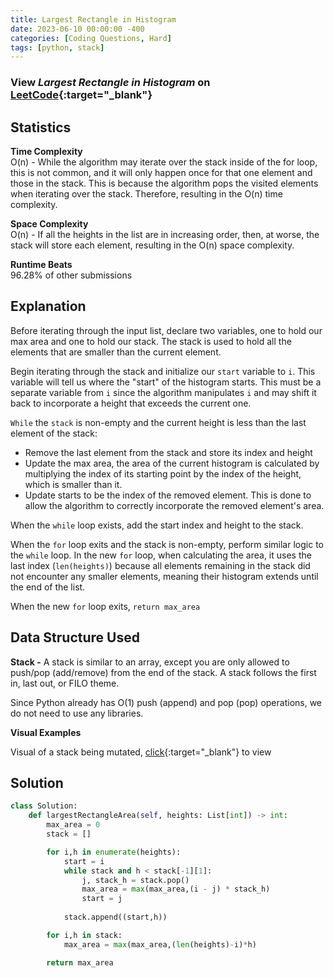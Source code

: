 ```yaml
---
title: Largest Rectangle in Histogram
date: 2023-06-10 00:00:00 -400
categories: [Coding Questions, Hard]
tags: [python, stack]
---
```


### View *Largest Rectangle in Histogram* on [LeetCode](https://leetcode.com/problems/largest-rectangle-in-histogram/){:target="_blank"}

## Statistics  

**Time Complexity**  
O(n) - While the algorithm may iterate over the stack inside of the for loop, this is not common, and it will only happen once for that one element and those in the stack. This is because the algorithm pops the visited elements when iterating over the stack. Therefore, resulting in the O(n) time complexity.

**Space Complexity**  
O(n) - If all the heights in the list are in increasing order, then, at worse, the stack will store each element, resulting in the O(n) space complexity.

**Runtime Beats**  
96.28% of other submissions  

## Explanation
Before iterating through the input list, declare two variables, one to hold our max area and one to hold our stack. The stack is used to hold all the elements that are smaller than the current element.

Begin iterating through the stack and initialize our `start` variable to `i`. This variable will tell us where the "start" of the histogram starts. This must be a separate variable from `i` since the algorithm manipulates `i` and may shift it back to incorporate a height that exceeds the current one.

`While` the `stack` is non-empty and the current height is less than the last element of the stack:
*   Remove the last element from the stack and store its index and height
*   Update the max area, the area of the current histogram is calculated by multiplying the index of its starting point by the index of the height, which is smaller than it.
*   Update starts to be the index of the removed element. This is done to allow the algorithm to correctly incorporate the removed element's area.

When the `while` loop exists, add the start index and height to the stack.

When the `for` loop exits and the stack is non-empty, perform similar logic to the `while` loop. In the new `for` loop, when calculating the area, it uses the last index (`len(heights)`) because all elements remaining in the stack did not encounter any smaller elements, meaning their histogram extends until the end of the list.

When the new `for` loop exits, `return max_area`

## Data Structure Used

**Stack -** A stack is similar to an array, except you are only allowed to push/pop (add/remove) from the end of the stack. A stack follows the first in, last out, or FILO theme.

Since Python already has O(1) push (append) and pop (pop) operations, we do not need to use any libraries.

**Visual Examples**  

Visual of a stack being mutated, [click](https://cdn.programiz.com/sites/tutorial2program/files/stack.png){:target="_blank"} to view

## Solution  

```python
class Solution:
    def largestRectangleArea(self, heights: List[int]) -> int:
        max_area = 0
        stack = []

        for i,h in enumerate(heights):
            start = i
            while stack and h < stack[-1][1]:
                j, stack_h = stack.pop()
                max_area = max(max_area,(i - j) * stack_h)
                start = j
                    
            stack.append((start,h))

        for i,h in stack:
            max_area = max(max_area,(len(heights)-i)*h)

        return max_area
```